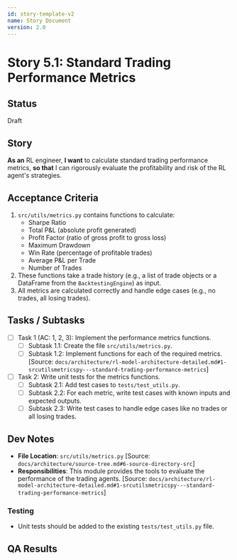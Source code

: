 ```yaml
---
id: story-template-v2
name: Story Document
version: 2.0
---
```


# Story 5.1: Standard Trading Performance Metrics

## Status
Draft

## Story
**As an** RL engineer,
**I want** to calculate standard trading performance metrics,
**so that** I can rigorously evaluate the profitability and risk of the RL agent's strategies.

## Acceptance Criteria
1. `src/utils/metrics.py` contains functions to calculate:
    - Sharpe Ratio
    - Total P&L (absolute profit generated)
    - Profit Factor (ratio of gross profit to gross loss)
    - Maximum Drawdown
    - Win Rate (percentage of profitable trades)
    - Average P&L per Trade
    - Number of Trades
2. These functions take a trade history (e.g., a list of trade objects or a DataFrame from the `BacktestingEngine`) as input.
3. All metrics are calculated correctly and handle edge cases (e.g., no trades, all losing trades).

## Tasks / Subtasks
- [ ] Task 1 (AC: 1, 2, 3): Implement the performance metrics functions.
    - [ ] Subtask 1.1: Create the file `src/utils/metrics.py`.
    - [ ] Subtask 1.2: Implement functions for each of the required metrics. [Source: `docs/architecture/rl-model-architecture-detailed.md#1-srcutilsmetricspy---standard-trading-performance-metrics`]
- [ ] Task 2: Write unit tests for the metrics functions.
    - [ ] Subtask 2.1: Add test cases to `tests/test_utils.py`.
    - [ ] Subtask 2.2: For each metric, write test cases with known inputs and expected outputs.
    - [ ] Subtask 2.3: Write test cases to handle edge cases like no trades or all losing trades.

## Dev Notes
- **File Location**: `src/utils/metrics.py` [Source: `docs/architecture/source-tree.md#6-source-directory-src`]
- **Responsibilities**: This module provides the tools to evaluate the performance of the trading agents. [Source: `docs/architecture/rl-model-architecture-detailed.md#1-srcutilsmetricspy---standard-trading-performance-metrics`]

### Testing
- Unit tests should be added to the existing `tests/test_utils.py` file.

## QA Results
